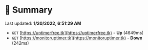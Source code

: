 # 📖 Summary
Last updated: **1/20/2022, 6:51:29 AM**

- `GET` [https://uptimerfree.tk](https://uptimerfree.tk) - **Up** (4649ms)
- `GET` [https://monitoruptimer.tk](https://monitoruptimer.tk) - **Down** (242ms)
